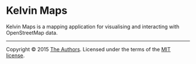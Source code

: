 Kelvin Maps
===========

Kelvin Maps is a mapping application for visualising and interacting with OpenStreetMap data.

---

Copyright &copy; 2015 [The Authors](https://giddy.itu.dk/gruppe-kelvin/kelvin-maps/graphs/contributors). Licensed under the terms of the [MIT license](LICENSE.md).
